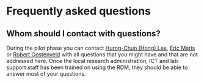 # Frequently asked questions

## Whom should I contact with questions?

During the pilot phase you can contact [Hurng-Chun (Hong) Lee](mailto:h.lee@donders.ru.nl), [Eric Maris](mailto:e.maris@donders.ru.nl) or [Robert Oostenveld](mailto:robert.oostenveld@donders.ru.nl) with all questions that you might have and that are not addressed here. Once the local research administration, ICT and lab support staff has been trained on using the RDM, they should be able to answer most of your questions.
